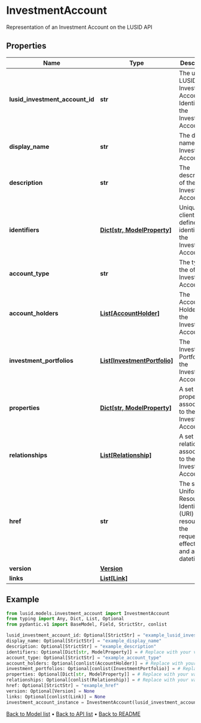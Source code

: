 # InvestmentAccount

Representation of an Investment Account on the LUSID API
## Properties
Name | Type | Description | Notes
------------ | ------------- | ------------- | -------------
**lusid_investment_account_id** | **str** | The unique LUSID Investment Account Identifier of the Investment Account. | [optional] 
**display_name** | **str** | The display name of the Investment Account | [optional] 
**description** | **str** | The description of the Investment Account | [optional] 
**identifiers** | [**Dict[str, ModelProperty]**](ModelProperty.md) | Unique client-defined identifiers of the Investment Account. | [optional] 
**account_type** | **str** | The type of the of the Investment Account. | [optional] 
**account_holders** | [**List[AccountHolder]**](AccountHolder.md) | The Account Holders of the Investment Account. | [optional] 
**investment_portfolios** | [**List[InvestmentPortfolio]**](InvestmentPortfolio.md) | The Investment Portfolios of the Investment Account. | [optional] 
**properties** | [**Dict[str, ModelProperty]**](ModelProperty.md) | A set of properties associated to the Investment Account. | [optional] 
**relationships** | [**List[Relationship]**](Relationship.md) | A set of relationships associated to the Investment Account. | [optional] 
**href** | **str** | The specific Uniform Resource Identifier (URI) for this resource at the requested effective and asAt datetime. | [optional] 
**version** | [**Version**](Version.md) |  | [optional] 
**links** | [**List[Link]**](Link.md) |  | [optional] 
## Example

```python
from lusid.models.investment_account import InvestmentAccount
from typing import Any, Dict, List, Optional
from pydantic.v1 import BaseModel, Field, StrictStr, conlist

lusid_investment_account_id: Optional[StrictStr] = "example_lusid_investment_account_id"
display_name: Optional[StrictStr] = "example_display_name"
description: Optional[StrictStr] = "example_description"
identifiers: Optional[Dict[str, ModelProperty]] = # Replace with your value
account_type: Optional[StrictStr] = "example_account_type"
account_holders: Optional[conlist(AccountHolder)] = # Replace with your value
investment_portfolios: Optional[conlist(InvestmentPortfolio)] = # Replace with your value
properties: Optional[Dict[str, ModelProperty]] = # Replace with your value
relationships: Optional[conlist(Relationship)] = # Replace with your value
href: Optional[StrictStr] = "example_href"
version: Optional[Version] = None
links: Optional[conlist(Link)] = None
investment_account_instance = InvestmentAccount(lusid_investment_account_id=lusid_investment_account_id, display_name=display_name, description=description, identifiers=identifiers, account_type=account_type, account_holders=account_holders, investment_portfolios=investment_portfolios, properties=properties, relationships=relationships, href=href, version=version, links=links)

```

[Back to Model list](../README.md#documentation-for-models) &#8226; [Back to API list](../README.md#documentation-for-api-endpoints) &#8226; [Back to README](../README.md)

